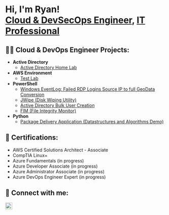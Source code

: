 <h1>Hi, I'm Ryan! <br/><a href="https://github.com/rrubiaco">Cloud & DevSecOps Engineer</a>, <a href="https://www.linkedin.com/in/ryan-rubiaco/">IT Professional</a> </a></h1>

<h2>👨‍💻 Cloud & DevOps Engineer Projects:</h2>

- <b>Active Directory</b>
  - [Active Directory Home Lab](https://github.com/rrubiaco/ActiveDirectoryLab)
- <b>AWS Environment</b>
  - [Test Lab](<github link>)
- <b>PowerShell</b>
  - [Windows EventLog: Failed RDP Logins Source IP to full GeoData Conversion](https://github.com/joshmadakor1/Sentinel-Lab)
  - [JWipe (Disk Wiping Utility)](https://github.com/joshmadakor1/Jwipe.PowerShell)
  - [Active Directory Bulk User Creation](https://github.com/joshmadakor1/AD_PS)
  - [FIM (File Integrity Monitor)](https://github.com/joshmadakor1/PowerShell-Integrity-FIM)
- <b>Python</b>
  - [Package Delivery Application (Datastructures and Algorithms Demo)](https://github.com/joshmadakor1/Package-Delivery-Pathfinding-Algorithm)

<h2> 🤳 Certifications:</h2>

- AWS Certified Solutions Architect - Associate
- CompTIA Linux+
- Azure Fundamentals (in progress)
- Azure Developer Associate (in progress)
- Azure Administrator Associate (in progress)
- Azure DevOps Engineer Expert (in progress)

<h2> 🤳 Connect with me:</h2>

[<img align="left" alt="JoshMadakor | LinkedIn" width="22px" src="https://cdn.jsdelivr.net/npm/simple-icons@v3/icons/linkedin.svg" />][linkedin]

[linkedin]: https://www.linkedin.com/in/ryan-rubiaco/

<!--
**joshmadakor1/joshmadakor1** is a ✨ _special_ ✨ repository because its `README.md` (this file) appears on your GitHub profile.

Here are some ideas to get you started:

- 🔭 I’m currently working on ...
- 🌱 I’m currently learning ...
- 👯 I’m looking to collaborate on ...
- 🤔 I’m looking for help with ...
- 💬 Ask me about ...
- 📫 How to reach me: ...
- 😄 Pronouns: ...
- ⚡ Fun fact: ...
-->
